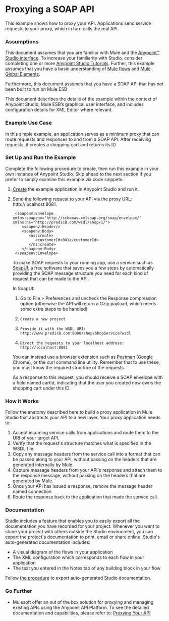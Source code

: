 # Proxying a SOAP API #

This example shows how to proxy your API. Applications send service requests to your proxy, which in turn calls the real API.

### Assumptions ###

This document assumes that you are familiar with Mule and the [Anypoint™ Studio interface](http://www.mulesoft.org/documentation/display/current/Anypoint+Studio+Essentials). To increase your familiarity with Studio, consider completing one or more [Anypoint Studio Tutorials](http://www.mulesoft.org/documentation/display/current/Basic+Studio+Tutorial). Further, this example assumes that you have a basic understanding of [Mule flows](http://www.mulesoft.org/documentation/display/current/Mule+Application+Architecture) and [Mule Global Elements](http://www.mulesoft.org/documentation/display/current/Global+Elements).

Furthermore, this document assumes that you have a SOAP API that has not been built to run on Mule ESB

This document describes the details of the example within the context of Anypoint Studio, Mule ESB’s graphical user interface, and includes configuration details for XML Editor where relevant.

### Example Use Case ###

In this simple example, an application serves as a minimum proxy that can route requests and responses to and from a SOAP API. After receiving requests, it creates a shopping cart and returns its ID.

### Set Up and Run the Example ###

Complete the following procedure to create, then run this example in your own instance of Anypoint Studio. Skip ahead to the next section if you prefer to simply examine this example via code snippets.

1. [Create](http://www.mulesoft.org/documentation/display/current/Mule+Examples#MuleExamples-CreateandRunExampleApplications) the example application in Anypoint Studio and run it.
1. Send the following request to your API via the proxy URL: http://localhost:8081.

		<soapenv:Envelope xmlns:soapenv="http://schemas.xmlsoap.org/soap/envelope/" xmlns:ns="http://predic8.com/wsdl/shop/1/">
		   <soapenv:Header/>
		   <soapenv:Body>
		      <ns:create>
		         <customerId>001</customerId>
		      </ns:create>
		   </soapenv:Body>
		</soapenv:Envelope>

	To make SOAP requests to your running app, use a service such as [SoapUI](http://www.soapui.org/), a free software that saves you a few steps by automatically providing the SOAP message structure you need for each kind of request that can be made to the API.
	
	In SoapUI:
	
    1. Go to File > Preferences and uncheck the Response compression option (otherwise the API will return a Gzip payload, which needs some extra steps to be handled)
	1.     Create a new project
	1.     Provide it with the WSDL URI: http://www.predic8.com:8080/shop/ShopService?wsdl
	1.     Direct the requests to your localhost address: http://localhost:8081
	
	You can instead use a browser extension such as [Postman](https://chrome.google.com/webstore/detail/postman-rest-client/fdmmgilgnpjigdojojpjoooidkmcomcm) (Google Chrome), or the curl command line utility. Remember that to use these, you must know the required structure of the requests. 
	
	As a response to this request, you should receive a SOAP envelope with a field named cartId, indicating that the user you created now owns the shopping cart under this ID.

### How it Works ###

Follow the anatomy described here to build a proxy application in Mule Studio that abstracts your API to a new layer. Your proxy application needs to:

1. Accept incoming service calls from applications and route them to the URI of your target API.
1. Verify that the request's structure matches what is specified in the WSDL file.
1. Copy any message headers from the service call into a format that can be passed along to your API, without passing on the headers that are generated internally by Mule.
1. Capture message headers from your API's response and attach them to the response message, without passing on the headers that are generated by Mule.
1. Once your API has issued a response, remove the message header named connection
1. Route the response back to the application that made the service call.

### Documentation ###

Studio includes a feature that enables you to easily export all the documentation you have recorded for your project. Whenever you want to share your project with others outside the Studio environment, you can export the project's documentation to print, email or share online. Studio's auto-generated documentation includes:

- A visual diagram of the flows in your application
- The XML configuration which corresponds to each flow in your application
- The text you entered in the Notes tab of any building block in your flow

Follow [the procedure](http://www.mulesoft.org/documentation/display/current/Importing+and+Exporting+in+Studio#ImportingandExportinginStudio-ExportingStudioDocumentation) to export auto-generated Studio documentation.

### Go Further 

- Mulesoft offer an out of the box solution for proxying and managing existing APIs using the Anypoint API Platform. To see the detailed documentation and capabilities, please refer to: [Proxying Your API](http://www.mulesoft.org/documentation/display/current/Proxying+Your+API)